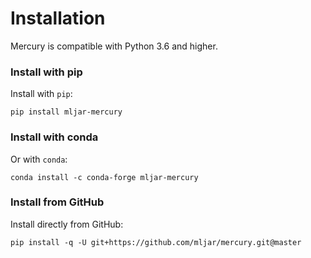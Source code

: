 <h1> Installation </h1>

Mercury is compatible with Python 3.6 and higher.

### Install with pip

Install with `pip`:

```
pip install mljar-mercury
```


### Install with conda

Or with `conda`:

```
conda install -c conda-forge mljar-mercury
```

### Install from GitHub

Install directly from GitHub:

```
pip install -q -U git+https://github.com/mljar/mercury.git@master
```